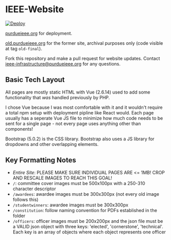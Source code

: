 # IEEE-Website

[![Deploy](https://deploy.purdueieee.org/status?repo=PurdueIEEE_IEEE-Website)](https://purdueieee.org)

[purdueieee.org](https://purdueieee.org) for deployment.

[old.purdueieee.org](https://old.purdueieee.org) for the former site, archival purposes only (code visible at tag `old-final`).

Fork this repository and make a pull request for website updates.
Contact ieee-infrastructure@purdueieee.org for any questions.

## Basic Tech Layout

All pages are mostly static HTML with Vue (2.6.14) used to add some functionality that *was* handled previously by PHP.

I chose Vue because I was most comfortable with it and it wouldn't require a total npm setup with deployment pipline like React would. Each page usually has a seperate Vue JS file to minimize how much code needs to be sent for a single page - not every page uses anything other than components!

Bootstrap (5.0.2) is the CSS library. Bootstrap also uses a JS library for dropdowns and other overlapping elements.

## Key Formatting Notes

* _Entire Site_: PLEASE MAKE SURE INDIVIDUAL PAGES ARE <= 1MB! CROP AND RESCALE IMAGES TO REACH THIS GOAL!
* `/`: committee cover images must be 500x100px with a 250-310 character descriptor
* `/awardees`: awardee images must be 300x300px (not every old image follows this)
* `/studentwinners`: awardee images must be 300x300px
* `/constitution`: follow naming convention for PDFs established in the folder
* `/officers`: officer images must be 200x200px and the json file must be a VALID json object with three keys: 'elected', 'cornerstone', 'technical'. Each key is an array of objects where each object represents one officer

